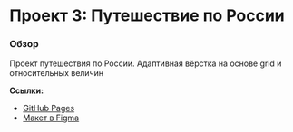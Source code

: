 # Проект 3: Путешествие по России

### Обзор
Проект путешествия по России.
Адаптивная вёрстка на основе grid и относительных величин

**Ссылки:**

* [GitHub Pages](https://ivyugin.github.io/russian-travel/)
* [Макет в Figma](https://www.figma.com/file/OyRWEjU6wBwRe1hapzQoLx/Sprint-3%3A-Russia-%2F-desktop-%2B-mobile?node-id=28503%3A0)